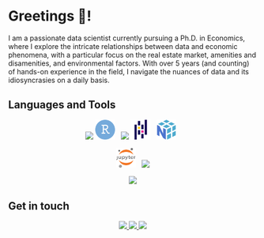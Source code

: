 # Greetings 👋!

I am a passionate data scientist currently pursuing a Ph.D. in Economics, where I explore the intricate relationships between data and economic phenomena, with a particular focus on the real estate market, amenities and disamenities, and environmental factors. With over 5 years (and counting) of hands-on experience in the field, I navigate the nuances of data and its idiosyncrasies on a daily basis.

## Languages and Tools
<!-- markdownlint-disable MD033 -->
<p align="center">
<img src="https://skillicons.dev/icons?i=r&theme=light" />
  <img src="https://raw.githubusercontent.com/devicons/devicon/master/icons/rstudio/rstudio-original.svg" alt="rstudio" width="40" height="40"/>
  &nbsp;
<img src="https://skillicons.dev/icons?i=py&theme=light" />
  <img src="https://raw.githubusercontent.com/devicons/devicon/master/icons/pandas/pandas-original.svg" alt="pandas" width="40" height="40"/>
  &nbsp;
  <img src="https://raw.githubusercontent.com/devicons/devicon/master/icons/numpy/numpy-original.svg" alt="numpy" width="40" height="40"/>
  &nbsp;
</p>

<p align="center">
  <img src="https://raw.githubusercontent.com/devicons/devicon/master/icons/jupyter/jupyter-original-wordmark.svg" alt="jupyter" width="40" height="40"/>
  &nbsp;
    <img src="https://skillicons.dev/icons?i=vscode&theme=light" />
</p>

</p>

<p align="center">
    <img src="https://skillicons.dev/icons?i=git,github,anaconda,latex&theme=light" />
</p>

## Get in touch

<p align="center">
  <a href="https://www.linkedin.com/in/patrick-thiel01/">
    <img src="https://img.shields.io/badge/LinkedIn-0077B5?style=for-the-badge&logo=linkedin&logoColor=white"/>
  </a>
  <a href="https://medium.com/@patthie">
    <img src="https://img.shields.io/badge/Medium-12100E?style=for-the-badge&logo=medium&logoColor=white"/>
  </a>
<a href="https://twitter.com/home?lang=en">
  <img src="https://img.shields.io/badge/X-000000?style=for-the-badge&logo=x&logoColor=white"/>
</a>
</p>

<!-- TEST AREA
## Get in touch 

<a class="social" href="https://www.linkedin.com/in/patrick-thiel-52b4781a0"><i class="fab fa-linkedin"></i></a>
                        <td class="animated zoomIn" style="animation-delay:3.0s;"><a class="social" href="https://github.com/PThie"><i class="fab fa-github"></i></a></td>
                        <td class="animated zoomIn" style="animation-delay:3.0s;"><a class="social" href="https://www.patrickthiel.com"><i class="fas fa-globe"></i></a></td>
                        <td class="animated zoomIn" style="animation-delay:3.0s;"><a class="social" href="https://medium.com/@patthie"><i class="fab fa-medium"></i></a></td>
                        <td class="animated zoomIn" style="animation-delay:3.0s;"><a class="social" href="https://twitter.com/patrickthiel01"><i class="fab fa-twitter"></i></a></td>


[![GitHub Streak](https://streak-stats.demolab.com?user=PThie&theme=monokai&background=18181881)](https://git.io/streak-stats)

[![Top Langs](https://github-readme-stats.vercel.app/api/top-langs/?username=pthie&layout=donut)](https://github.com/anuraghazra/github-readme-stats)
[![GitHub stats](https://github-readme-stats.vercel.app/api?username=pthie&theme=monokai&bg_color=18181881&&hide=prs,issues,contribs)](https://github.com/anuraghazra/github-readme-stats)
-->
